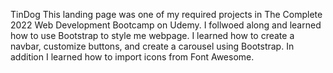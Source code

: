 TinDog 
This landing page was one of my required projects in The Complete 2022 Web Development Bootcamp on Udemy. I follwoed along and learned how to use Bootstrap to style me webpage. I learned how to create a navbar, customize buttons, and  create a carousel using Bootstrap. In addition I learned how to import icons from Font Awesome. 
